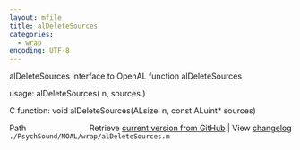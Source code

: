 ```yaml
---
layout: mfile
title: alDeleteSources
categories:
  - wrap
encoding: UTF-8
---
```


alDeleteSources  Interface to OpenAL function alDeleteSources  

usage:  alDeleteSources( n, sources )  

C function:  void alDeleteSources(ALsizei n, const ALuint\* sources)  


<div class="code_header" style="text-align:right;">
  <span style="float:left;">Path&nbsp;&nbsp;</span> <span class="counter">Retrieve <a href=
  "https://raw.github.com/Psychtoolbox-3/Psychtoolbox-3/beta/./PsychSound/MOAL/wrap/alDeleteSources.m">current version from GitHub</a> | View <a href=
  "https://github.com/Psychtoolbox-3/Psychtoolbox-3/commits/beta/./PsychSound/MOAL/wrap/alDeleteSources.m">changelog</a></span>
</div>
<div class="code">
  <code>./PsychSound/MOAL/wrap/alDeleteSources.m</code>
</div>
